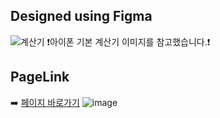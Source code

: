 ## Designed using Figma
![계산기](https://github.com/user-attachments/assets/61e8f95e-ee39-4b7a-8352-1d1807d70f7b)
❗아이폰 기본 계산기 이미지를 참고했습니다.❗

## PageLink 
➡️ [페이지 바로가기](https://jjjen23.github.io/Comento-2nd/
)
![image](https://github.com/user-attachments/assets/9b738503-4efd-4405-ac9b-a071e46c3ebc)
